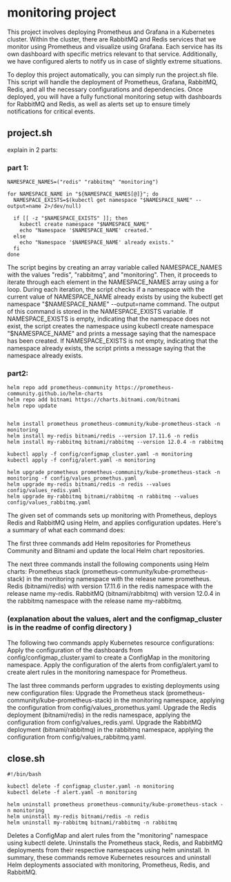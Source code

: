 # monitoring project
This project involves deploying Prometheus and Grafana in a Kubernetes cluster. Within the cluster, there are RabbitMQ and Redis services that we monitor using Prometheus and visualize using Grafana. Each service has its own dashboard with specific metrics relevant to that service. Additionally, we have configured alerts to notify us in case of slightly extreme situations.

To deploy this project automatically, you can simply run the project.sh file. This script will handle the deployment of Prometheus, Grafana, RabbitMQ, Redis, and all the necessary configurations and dependencies. Once deployed, you will have a fully functional monitoring setup with dashboards for RabbitMQ and Redis, as well as alerts set up to ensure timely notifications for critical events.

## project.sh
explain in 2 parts:
### part 1:
```
NAMESPACE_NAMES=("redis" "rabbitmq" "monitoring")

for NAMESPACE_NAME in "${NAMESPACE_NAMES[@]}"; do
  NAMESPACE_EXISTS=$(kubectl get namespace "$NAMESPACE_NAME" --output=name 2>/dev/null)

  if [[ -z "$NAMESPACE_EXISTS" ]]; then
    kubectl create namespace "$NAMESPACE_NAME"
    echo "Namespace '$NAMESPACE_NAME' created."
  else
    echo "Namespace '$NAMESPACE_NAME' already exists."
  fi
done
```
The script begins by creating an array variable called NAMESPACE_NAMES with the values "redis", "rabbitmq", and "monitoring". Then, it proceeds to iterate through each element in the NAMESPACE_NAMES array using a for loop.
During each iteration, the script checks if a namespace with the current value of NAMESPACE_NAME already exists by using the kubectl get namespace "$NAMESPACE_NAME" --output=name command. The output of this command is stored in the NAMESPACE_EXISTS variable.
If NAMESPACE_EXISTS is empty, indicating that the namespace does not exist, the script creates the namespace using kubectl create namespace "$NAMESPACE_NAME" and prints a message saying that the namespace has been created.
If NAMESPACE_EXISTS is not empty, indicating that the namespace already exists, the script prints a message saying that the namespace already exists.

### part2:
```
helm repo add prometheus-community https://prometheus-community.github.io/helm-charts
helm repo add bitnami https://charts.bitnami.com/bitnami
helm repo update


helm install prometheus prometheus-community/kube-prometheus-stack -n monitoring
helm install my-redis bitnami/redis --version 17.11.6 -n redis
helm install my-rabbitmq bitnami/rabbitmq --version 12.0.4 -n rabbitmq

kubectl apply -f config/configmap_cluster.yaml -n monitoring
kubectl apply -f config/alert.yaml -n monitoring 

helm upgrade prometheus prometheus-community/kube-prometheus-stack -n monitoring -f config/values_promethus.yaml
helm upgrade my-redis bitnami/redis -n redis --values config/values_redis.yaml
helm upgrade my-rabbitmq bitnami/rabbitmq -n rabbitmq --values config/values_rabbitmq.yaml
```
The given set of commands sets up monitoring with Prometheus, deploys Redis and RabbitMQ using Helm, and applies configuration updates. Here's a 
summary of what each command does:

The first three commands add Helm repositories for Prometheus Community and Bitnami and update the local Helm chart repositories.

The next three commands install the following components using Helm charts:
Prometheus stack (prometheus-community/kube-prometheus-stack) in the monitoring namespace with the release name prometheus.
Redis (bitnami/redis) with version 17.11.6 in the redis namespace with the release name my-redis.
RabbitMQ (bitnami/rabbitmq) with version 12.0.4 in the rabbitmq namespace with the release name my-rabbitmq.

### (explanation about the values, alert and the configmap_cluster is in the readme of config directory )

The following two commands apply Kubernetes resource configurations:
Apply the configuration of the dashboards from config/configmap_cluster.yaml to create a ConfigMap in the monitoring namespace.
Apply the configuration of the alerts from config/alert.yaml to create alert rules in the monitoring namespace for Prometheus.

The last three commands perform upgrades to existing deployments using new configuration files:
Upgrade the Prometheus stack (prometheus-community/kube-prometheus-stack) in the monitoring namespace, applying the configuration from config/values_promethus.yaml.
Upgrade the Redis deployment (bitnami/redis) in the redis namespace, applying the configuration from config/values_redis.yaml.
Upgrade the RabbitMQ deployment (bitnami/rabbitmq) in the rabbitmq namespace, applying the configuration from config/values_rabbitmq.yaml.

## close.sh
```
#!/bin/bash

kubectl delete -f configmap_cluster.yaml -n monitoring
kubectl delete -f alert.yaml -n monitoring

helm uninstall prometheus prometheus-community/kube-prometheus-stack -n monitoring
helm uninstall my-redis bitnami/redis -n redis
helm uninstall my-rabbitmq bitnami/rabbitmq -n rabbitmq
```
Deletes a ConfigMap and alert rules from the "monitoring" namespace using kubectl delete.
Uninstalls the Prometheus stack, Redis, and RabbitMQ deployments from their respective namespaces using helm uninstall.
In summary, these commands remove Kubernetes resources and uninstall Helm deployments associated with monitoring, Prometheus, Redis, and RabbitMQ.

